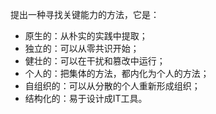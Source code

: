 提出一种寻找关键能力的方法，它是：
* 原生的：从朴实的实践中提取；
* 独立的：可以从零共识开始；
* 健壮的：可以在干扰和篡改中运行；
* 个人的：把集体的方法，都内化为个人的方法；
* 自组织的：可以从分散的个人重新形成组织；
* 结构化的：易于设计成IT工具。
